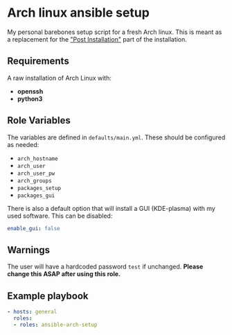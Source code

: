 # Arch linux ansible setup

My personal barebones setup script for a fresh Arch linux. This is meant as a replacement for the ["Post Installation"](https://wiki.archlinux.org/title/installation_guide#Post-installation) part of the installation.

## Requirements

A raw installation of Arch Linux with:

- **openssh**
- **python3**

## Role Variables

The variables are defined in `defaults/main.yml`. These should be configured as needed:

- `arch_hostname`
- `arch_user`
- `arch_user_pw`
- `arch_groups`
- `packages_setup`
- `packages_gui`

There is also a default option that will install a GUI (KDE-plasma) with my used software. 
This can be disabled:
```yml
enable_gui: false
```

## Warnings

The user will have a hardcoded password `test` if unchanged.
**Please change this ASAP after using this role.**

## Example playbook

```yml
- hosts: general
  roles:
  - roles: ansible-arch-setup
```
